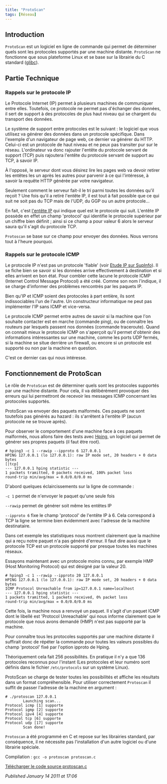 ```yaml
---
title: "ProtoScan"
tags: [Réseau]
---
```


Introduction
------------

`ProtoScan` est un logiciel en ligne de commande qui permet de déterminer quels sont les protocoles supportés par une machine distante. `ProtoScan` ne fonctionne que sous plateforme Linux et se base sur la librairie du C standard ([glibc](http://www.gnu.org/software/libc/libc.html)).

Partie Technique
----------------

### Rappels sur le protocole IP

Le Protocole Internet (IP) permet à plusieurs machines de communiquer entre elles. Toutefois, ce protocole ne permet pas d'échanger des données, il sert de support à des protocoles de plus haut niveau qui se chargent du transport des données.  

Le système de support entre protocoles est le suivant : le logiciel que vous utilisez va générer des données dans un protocole spécifique. Dans l'exemple d'un navigateur de page web, ce dernier va générer du HTTP. Celui-ci est un protocole de haut niveau et ne peux pas transiter pur sur le réseau. L'ordinateur va donc rajouter l'entête du protocole servant de support (TCP) puis rajoutera l'entête du protocole servant de support au TCP, à savoir IP.  

À l'opposé, le serveur dont vous désirez lire les pages web va devoir retirer les entêtes les un après les autres pour parvenir à ce qui l'intéresse, à savoir la requête HTTP générée par votre navigateur.  

Seulement comment le serveur fait-il le tri parmi toutes les données qu'il reçoit ? Une fois qu'il a retiré l'entête IP, il est tout à fait possible que ce qui suit ne soit pas du TCP mais de l'UDP, du GGP ou un autre protocole...  

En fait, c'est [l'entête IP](http://www.frameip.com/enteteip/) qui indique quel est le protocole qui suit. L'entête IP possède en effet un champ 'protocol' qui identifie le protocole supérieur par un chiffre bien définit ; ainsi si ce champ a pour valeur 6 alors le serveur saura qu'il s'agit du protocole TCP.  

`Protoscan` se base sur ce champ pour envoyer des données. Nous verrons tout à l'heure pourquoi.  

### Rappels sur le protocole ICMP

Le protocole IP n'est pas un protocole 'fiable' (voir [Etude IP sur SupInfo](http://www.supinfo-projects.com/fr/2003/protocole_ip/1/)). Il se fiche bien se savoir si les données arrive effectivement à destination et si elles arrivent en bon état. Pour combler cette lacune le protocole ICMP (Internet Control Message Protocol) a été créé. Comme son nom l'indique, il se charge d'informer des problèmes rencontrés par les paquets IP.  

Bien qu'IP et ICMP soient des protocoles à part entière, ils sont indissociables l'un de l'autre. Un constructeur informatique ne peut pas implémenter l'IP sans ICMP et vice-versa.  

Le protocole ICMP permet entre autres de savoir si la machine que l'on souhaite contacter est en marche (commande ping), ou de connaître les routeurs par lesquels passent nos données (commande traceroute). Quand on connait mieux le protocole ICMP on s'aperçoit qu'il permet d'obtenir des informations intéressantes sur une machine, comme les ports UDP fermés, si la machine se situe derrière un firewall, ou encore si un protocole est supporté ou non par la machine en question.  

C'est ce dernier cas qui nous intéresse.

Fonctionnement de ProtoScan
---------------------------

Le rôle de `ProtoScan` est de déterminer quels sont les protocoles supportés par une machine distante. Pour cela, il va délibérément provoquer des erreurs qui lui permettront de recevoir les messages ICMP concernant les protocoles supportés.  

ProtoScan va envoyer des paquets malformés. Ces paquets ne sont toutefois pas générés au hazard : ils s'arrêtent à l'entête IP (aucun protocole ne se trouve après).  

Pour observer le comportement d'une machine face à ces paquets malformés, nous allons faire des tests avec [Hping](http://www.hping.org/), un logiciel qui permet de générer ses propres paquets (il faut être root).

```console
# hping3 -c 1 --rawip --ipproto 6 127.0.0.1
HPING 127.0.0.1 (lo 127.0.0.1): raw IP mode set, 20 headers + 0 data bytes
[|tcp]
--- 127.0.0.1 hping statistic ---
1 packets tramitted, 0 packets received, 100% packet loss
round-trip min/avg/max = 0.0/0.0/0.0 ms
```

D'abord quelques éclaircissements sur la ligne de commande :  

`-c 1` permet de n'envoyer le paquet qu'une seule fois  

`--rawip` permet de générer soit même les entêtes IP  

`--ipproto 6` fixe le champ 'protocol' de l'entête IP à 6. Cela correspond à TCP
la ligne se termine bien évidemment avec l'adresse de la machine destinataire.  

Dans cet exemple les statistiques nous montrent clairement que la machine qui a reçu notre paquet n'a pas généré d'erreur. Il faut dire aussi que le protocole TCP est un protocole supporté par presque toutes les machines réseaux.  

Essayons maintenant avec un protocole moins connu, par exemple HMP (Host Monitoring Protocol) qui est désigné par la valeur 20.

```console
# hping3 -c 1 --rawip --ipproto 20 127.0.0.1
HPING 127.0.0.1 (lo 127.0.0.1): raw IP mode set, 20 headers + 0 data bytes
ICMP Protocol Unreachable from ip=127.0.0.1 name=localhost
--- 127.0.0.1 hping statistic ---
1 packets tramitted, 1 packets received, 0% packet loss
round-trip min/avg/max = 0.0/0.0/0.0 ms
```

Cette fois, la machine nous a renvoyé un paquet. Il s'agit d'un paquet ICMP dont le libellé est 'Protocol Unreachable' qui nous informe clairement que le protocole que nous avons demandé (HMP) n'est pas supporté par la machine.  

Pour connaître tous les protocoles supportés par une machine distante il suffirait donc de répéter la commande pour toutes les valeurs possibles du champ 'protocol' fixé par l'option ipproto de Hping.  

Théoriquement cela fait 256 possibilités. En pratique il n'y a que 136 protocoles reconnus pour l'instant (Les protocoles et leur numéro sont définis dans le fichier `/etc/protocols` sur un système Linux).  

ProtoScan se charge de tester toutes les possibilités et affiche les résultats dans un format compréhensible. Pour utiliser correctement `Protoscan` il suffit de passer l'adresse de la machine en argument :

```console
# ./protoscan 127.0.0.1
        Launching scan...
Protocol icmp [1] supporte
Protocol igmp [2] supporte
Protocol ipv4 [4] supporte
Protocol tcp [6] supporte
Protocol udp [17] supporte
        Scan done!
```

`Protoscan` a été programmé en C et repose sur les librairies standard, par conséquence, il ne nécessite pas l'installation d'un autre logiciel ou d'une librairie spéciale.  

Compilation : `gcc -o protoscan protoscan.c`  

[Télécharger le code source protoscan.c](/assets/data/protoscan.c)

*Published January 14 2011 at 17:06*
